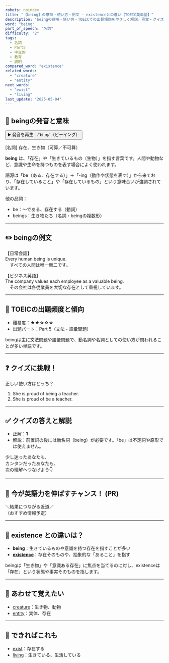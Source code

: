 ```yaml
---
robots: noindex
title: "【being】の意味・使い方・例文 ― existenceとの違い【TOEIC英単語】"
description: "beingの意味・使い方・TOEICでの出題傾向をやさしく解説。例文・クイズ付きでexistenceとの違いもわかりやすく学べます。"
word: "being"
part_of_speech: "名詞"
difficulty: "2"
tags:
  - 名詞
  - Part5
  - 中立的
  - 教育
  - 説明
compared_word: "existence"
related_words:
  - "creature"
  - "entity"
next_words:
  - "exist"
  - "living"
last_update: "2025-05-04"
---
```


## 🔰 beingの発音と意味

<button class="play-audio" onclick="playTTS('being')">
  <span class="play-audio-main">
    ▶️ 発音を再生　/ˈbiːɪŋ/
  </span>
  <span class="play-audio-sub">
    （ビーイング）
  </span>
</button>

[名詞] 存在、生き物（可算／不可算）

**being** は、「存在」や「生きているもの（生物）」を指す言葉です。人間や動物など、意識や生命を持つものを表す場合によく使われます。

語源は「be（ある、存在する）」＋「-ing（動作や状態を表す）」から来ており、「存在していること」や「存在しているもの」という意味合いが強調されています。

他の品詞：  
- be：～である、存在する（動詞）
- beings：生き物たち（名詞・beingの複数形）

---

## ✏️ beingの例文

【日常会話】  
Every human being is unique.  
　すべての人間は唯一無二です。

【ビジネス英語】  
The company values each employee as a valuable being.  
　その会社は各従業員を大切な存在として重視しています。

---

## 🎯 TOEICの出題頻度と傾向

- 難易度：★★☆☆☆
- 出題パート：Part 5（文法・語彙問題）

beingは主に文法問題や語彙問題で、動名詞や名詞としての使い方が問われることが多い単語です。

---

## ❓ クイズに挑戦！

正しい使い方はどっち？

1. She is proud of being a teacher.  
2. She is proud of be a teacher.

---

## ✅ クイズの答えと解説

- 正解：**1**
- 解説：前置詞の後には動名詞（being）が必要です。「be」は不定詞や原形では使えません。

少し迷ったあなたも、  
カンタンだったあなたも、  
次の理解へつなげよう👇️

---

## 🚀 今が英語力を伸ばすチャンス！ (PR)

<div class="info-center">
＼結果につながる近道／<br>  
（おすすめ情報予定）
</div>

---

## 🤔  existence との違いは？

- **being**：生きているものや意識を持つ存在を指すことが多い
- **[existence](/existence)**：存在そのものや、抽象的な「あること」を指す

beingは「生き物」や「意識ある存在」に焦点を当てるのに対し、existenceは「存在」という状態や事実そのものを指します。

---

## 🧩 あわせて覚えたい

- [creature](/creature)：生き物、動物
- [entity](/entity)：実体、存在

---

## 📖 できればこれも

- [exist](/exist)：存在する
- [living](/living)：生きている、生活している

<!-- cvid: aid34_bid32 -->
